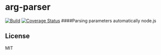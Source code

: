 # arg-parser 
[![Build](https://travis-ci.org/Jarvin-Guan/arg-parser.svg?branch=master)](https://travis-ci.org/Jarvin-Guan/arg-parser/)      [![Coverage Status](https://coveralls.io/repos/github/Jarvin-Guan/arg-parser/badge.svg?branch=master)](https://coveralls.io/github/Jarvin-Guan/arg-parser?branch=master)
####Parsing parameters automatically     node.js

## License

  MIT
 
